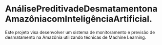 # AnálisePreditivadeDesmatamentonaAmazôniacomInteligênciaArtificial.
Este projeto visa desenvolver um sistema de monitoramento e previsão de desmatamento na Amazônia  utilizando técnicas de Machine Learning.
